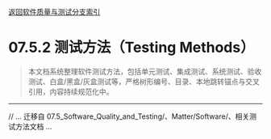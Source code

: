 [返回软件质量与测试分支索引](./README.md)

# 07.5.2 测试方法（Testing Methods）

> 本文档系统整理软件测试方法，包括单元测试、集成测试、系统测试、验收测试、白盒/黑盒/灰盒测试等，严格树形编号、目录、本地跳转锚点与交叉引用，内容持续规范化中。

---

// ... 迁移自 07.5_Software_Quality_and_Testing/、Matter/Software/、相关测试方法文档 ... 